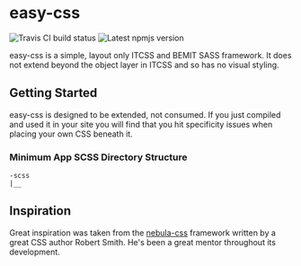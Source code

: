 # easy-css
![Travis CI build status](https://travis-ci.org/LeeCheneler/easy-css.svg?branch=master)
![Latest npmjs version](https://badge.fury.io/js/easy-css.svg)

easy-css is a simple, layout only ITCSS and BEMIT SASS framework. It does not extend beyond the object layer in ITCSS and so has no visual styling.

## Getting Started

easy-css is designed to be extended, not consumed. If you just compiled and used it in your site you will find that you hit specificity issues when placing your own CSS beneath it.

### Minimum App SCSS Directory Structure
```
-scss
|__
```

## Inspiration
Great inspiration was taken from the [nebula-css](https://github.com/rbrtsmith/nebula-css) framework written by a great CSS author Robert Smith. He's been a great mentor throughout its development.
